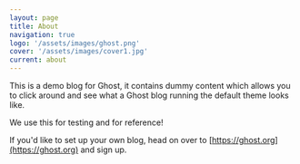 ```yaml
---
layout: page
title: About
navigation: true
logo: '/assets/images/ghost.png'
cover: '/assets/images/cover1.jpg'
current: about
---
```


This is a demo blog for Ghost, it contains dummy content which allows you to click around and see what a Ghost blog running the default theme looks like.

We use this for testing and for reference!

If you'd like to set up your own blog, head on over to [https://ghost.org](https://ghost.org) and sign up.

